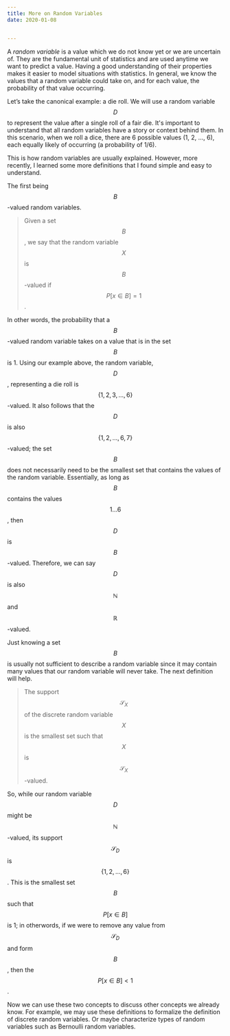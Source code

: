 ```yaml
---
title: More on Random Variables
date: 2020-01-08


---
```


A *random variable* is a value which we do not know yet or we are uncertain of. They are the fundamental unit of statistics and are used anytime we want to predict a value. Having a good understanding of their properties makes it easier to model situations with statistics. In general, we know the values that a random variable could take on, and for each value, the probability of that value occurring.

Let’s take the canonical example: a die roll. We will use a random variable $$D$$ to represent the value after a single roll of a fair die. It's important to understand that all random variables have a story or context behind them. In this scenario, when we roll a dice, there are 6 possible values (1, 2, ..., 6), each equally likely of occurring (a probability of 1/6).

This is how random variables are usually explained. However, more recently, I learned some more definitions that I found simple and easy to understand.

The first being $$B$$-valued random variables.

> Given a set $$B$$, we say that the random variable $$X$$ is $$B$$-valued if $$P[x \in B] = 1$$.

In other words, the probability that a $$B$$-valued random variable takes on a value that is in the set $$B$$ is 1. Using our example above, the random variable, $$D$$, representing a die roll is $$\{1, 2, 3, ..., 6\}$$-valued. It also follows that the $$D$$ is also $$\{1, 2, ..., 6, 7\}$$-valued; the set $$B$$ does not necessarily need to be the smallest set that contains the values of the random variable. Essentially, as long as $$B$$ contains the values $$1...6$$, then $$D$$ is $$B$$-valued. Therefore, we can say $$D$$ is also $$\mathbb{N}$$ and $$\mathbb{R}$$-valued.

Just knowing a set $$B$$ is usually not sufficient to describe a random variable since it may contain many values that our random variable will never take. The next definition will help.

> The support $$\mathcal{S}_X$$ of the discrete random variable $$X$$ is the smallest set such that $$X$$ is $$\mathcal{S}_X$$-valued.

So, while our random variable $$D$$ might be $$\mathbb{N}$$-valued, its support $$\mathcal{S}_D$$ is $$\{1, 2, ..., 6\}$$. This is the smallest set $$B$$ such that $$P[x \in B]$$ is 1; in otherwords, if we were to remove any value from $$\mathcal{S}_D$$ and form $$B$$, then the $$P[x \in B] < 1$$.

Now we can use these two concepts to discuss other concepts we already know. For example, we may use these definitions to formalize the definition of discrete random variables. Or maybe characterize types of random variables such as Bernoulli random variables.
